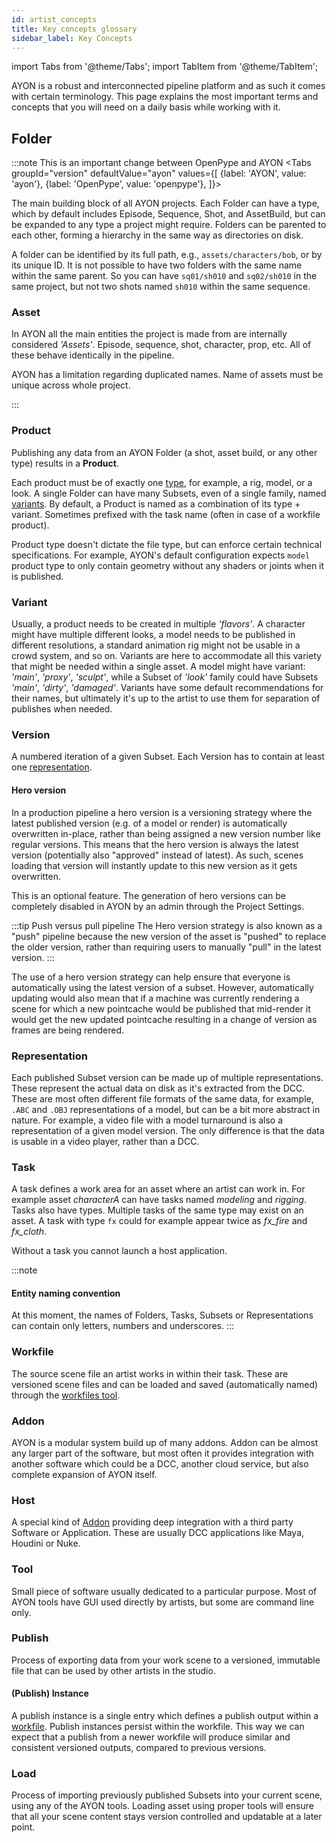 ```yaml
---
id: artist_concepts
title: Key concepts glossary
sidebar_label: Key Concepts
---
```


import Tabs from '@theme/Tabs';
import TabItem from '@theme/TabItem';


AYON is a robust and interconnected pipeline platform and as such it comes with certain terminology. This page explains the most important terms and concepts that you will need on a daily basis while working with it. 


## Folder
:::note This is an important change between OpenPype and AYON
<Tabs
  groupId="version"
  defaultValue="ayon"
  values={[
    {label: 'AYON', value: 'ayon'},
    {label: 'OpenPype', value: 'openpype'},
  ]}>

<TabItem value="ayon">

The main building block of all AYON projects. Each Folder can have a type, which by default includes Episode, Sequence, Shot, and AssetBuild, but can be expanded to any type a project might require. Folders can be parented to each other, forming a hierarchy in the same way as directories on disk.

A folder can be identified by its full path, e.g., `assets/characters/bob`, or by its unique ID. It is not possible to have two folders with the same name within the same parent. So you can have `sq01/sh010` and `sq02/sh010` in the same project, but not two shots named `sh010` within the same sequence.


</TabItem>
<TabItem value="openpype">

### Asset

In AYON all the main entities the project is made from are internally considered *'Assets'*. Episode, sequence, shot, character, prop, etc. All of these behave identically in the pipeline. 

AYON has a limitation regarding duplicated names. Name of assets must be unique across whole project.

</TabItem>

</Tabs>
:::


### Product

Publishing any data from an AYON Folder (a shot, asset build, or any other type) results in a **Product**.

Each product must be of exactly one [type](#product-type), for example, a rig, model, or a look. A single Folder can have many Subsets, even of a single family, named [variants](#variant). By default, a Product is named as a combination of its type + variant. Sometimes prefixed with the task name (often in case of a workfile product).

 Product type doesn't dictate the file type, but can enforce certain technical specifications. For example, AYON's default configuration expects `model` product type to only contain geometry without any shaders or joints when it is published.

### Variant

Usually, a product needs to be created in multiple *'flavors'*. A character might have multiple different looks, a model needs to be published in different resolutions, a standard animation rig might not be usable in a crowd system, and so on. Variants are here to accommodate all this variety that might be needed within a single asset. A model might have variant: *'main'*, *'proxy'*, *'sculpt'*, while a Subset of *'look'* family could have Subsets *'main'*, *'dirty'*, *'damaged'*. Variants have some default recommendations for their names, but ultimately it's up to the artist to use them for separation of publishes when needed.

### Version

A numbered iteration of a given Subset. Each Version has to contain at least one [representation](#representation).

#### Hero version

In a production pipeline a hero version is a versioning strategy where the latest published version (e.g. of a model or render) is automatically overwritten in-place, rather than being assigned a new version number like regular versions. This means that the hero version is always the latest version (potentially also "approved" instead of latest). As such, scenes loading that version will instantly update to this new version as it gets overwritten.

This is an optional feature. The generation of hero versions can be completely disabled in AYON by an admin through the Project Settings.

:::tip Push versus pull pipeline
The Hero version strategy is also known as a "push" pipeline because the new version of the asset is "pushed" to replace the older version, rather than requiring users to manually "pull" in the latest version.
:::

The use of a hero version strategy can help ensure that everyone is automatically using the latest version of a subset. However, automatically updating would also mean that if a machine was currently rendering a scene for which a new pointcache would be published that mid-render it would get the new updated pointcache resulting in a change of version as frames are being rendered.

### Representation

Each published Subset version can be made up of multiple representations. These represent the actual data on disk as it's extracted from the DCC. These are most often different file formats of the same data, for example, `.ABC` and `.OBJ` representations of a model, but can be a bit more abstract in nature. For example, a video file with a model turnaround is also a representation of a given model version. The only difference is that the data is usable in a video player, rather than a DCC.


### Task

A task defines a work area for an asset where an artist can work in. For example asset *characterA* can have tasks named *modeling* and *rigging*. Tasks also have types. Multiple tasks of the same type may exist on an asset. A task with type `fx` could for example appear twice as *fx_fire* and *fx_cloth*.

Without a task you cannot launch a host application.

:::note
#### Entity naming convention

At this moment, the names of Folders, Tasks, Subsets or Representations can contain only letters, numbers and underscores.
:::

### Workfile

The source scene file an artist works in within their task. These are versioned scene files and can be loaded and saved (automatically named) through the [workfiles tool](artist_tools_workfiles.md).

### Addon

AYON is a modular system build up of many addons. Addon can be almost any larger part of the software, but most often it provides integration with another software which could be a DCC, another cloud service, but also complete expansion of AYON itself.

### Host

A special kind of [Addon](#addon) providing deep integration with a third party Software or Application. These are usually DCC applications like Maya, Houdini or Nuke.

### Tool

Small piece of software usually dedicated to a particular purpose. Most of AYON tools have GUI used directly by artists, but some are command line only.

### Publish

Process of exporting data from your work scene to a versioned, immutable file that can be used by other artists in the studio.

#### (Publish) Instance

A publish instance is a single entry which defines a publish output within a [workfile](#workfile). Publish instances persist within the workfile. This way we can expect that a publish from a newer workfile will produce similar and consistent versioned outputs, compared to previous versions.

### Load

Process of importing previously published Subsets into your current scene, using any of the AYON tools. Loading asset using proper tools will ensure that all your scene content stays version controlled and updatable at a later point.
